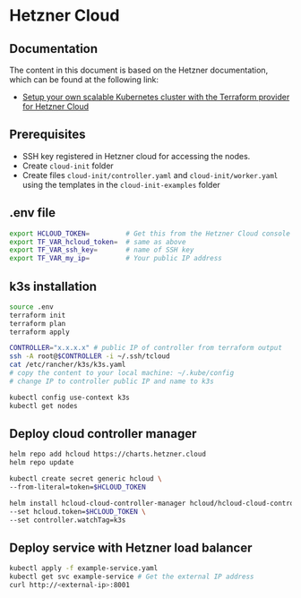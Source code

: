 # Hetzner Cloud

## Documentation

The content in this document is based on the Hetzner documentation, which can be found at the following link:
- [Setup your own scalable Kubernetes cluster with the Terraform provider for Hetzner Cloud](https://community.hetzner.com/tutorials/setup-your-own-scalable-kubernetes-cluster)

## Prerequisites

- SSH key registered in Hetzner cloud for accessing the nodes.
- Create `cloud-init` folder
- Create files `cloud-init/controller.yaml` and `cloud-init/worker.yaml` using the templates in the `cloud-init-examples` folder

## .env file

```bash
export HCLOUD_TOKEN=         # Get this from the Hetzner Cloud console
export TF_VAR_hcloud_token=  # same as above
export TF_VAR_ssh_key=       # name of SSH key
export TF_VAR_my_ip=         # Your public IP address
```

## k3s installation

```bash
source .env
terraform init
terraform plan
terraform apply

CONTROLLER="x.x.x.x" # public IP of controller from terraform output
ssh -A root@$CONTROLLER -i ~/.ssh/tcloud
cat /etc/rancher/k3s/k3s.yaml
# copy the content to your local machine: ~/.kube/config
# change IP to controller public IP and name to k3s

kubectl config use-context k3s
kubectl get nodes
```

## Deploy cloud controller manager

```bash
helm repo add hcloud https://charts.hetzner.cloud
helm repo update

kubectl create secret generic hcloud \
--from-literal=token=$HCLOUD_TOKEN

helm install hcloud-cloud-controller-manager hcloud/hcloud-cloud-controller-manager \
--set hcloud.token=$HCLOUD_TOKEN \
--set controller.watchTag=k3s  
```

## Deploy service with Hetzner load balancer

```bash
kubectl apply -f example-service.yaml
kubectl get svc example-service # Get the external IP address
curl http://<external-ip>:8001
```
